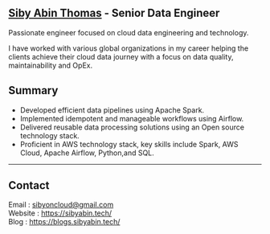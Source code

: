 >
## <div class="badge-base LI-profile-badge" data-locale="en_US" data-size="large" data-theme="dark" data-type="VERTICAL" data-vanity="sibyabin" data-version="v1"><a class="badge-base__link LI-simple-link" href="https://in.linkedin.com/in/sibyabin?trk=profile-badge">Siby Abin Thomas</a> - Senior Data Engineer </div> 

Passionate engineer focused on cloud data engineering and technology.

I have worked with various global organizations in my career helping the clients achieve their cloud data journey with a focus on  data quality, maintainability and OpEx.

## Summary

- Developed efficient data pipelines using Apache Spark.
- Implemented idempotent and manageable workflows using Airflow.
- Delivered reusable data processing solutions using an Open source technology stack.
- Proficient in AWS technology stack, key skills include Spark, AWS Cloud, Apache Airflow, Python,and SQL.

---
## Contact 
Email : sibyoncloud@gmail.com <br/>
Website : https://sibyabin.tech/ <br/>
Blog : https://blogs.sibyabin.tech/ <br/>
              
